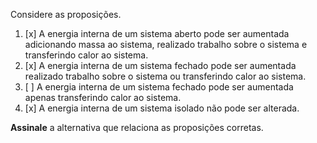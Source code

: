 Considere as proposições.

1. [x] A energia interna de um sistema aberto pode ser aumentada adicionando massa ao sistema, realizado trabalho sobre o sistema e transferindo calor ao sistema.
2. [x] A energia interna de um sistema fechado pode ser aumentada realizado trabalho sobre o sistema ou transferindo calor ao sistema.
3. [ ] A energia interna de um sistema fechado pode ser aumentada apenas transferindo calor ao sistema.
4. [x] A energia interna de um sistema isolado não pode ser alterada.

**Assinale** a alternativa que relaciona as proposições corretas.